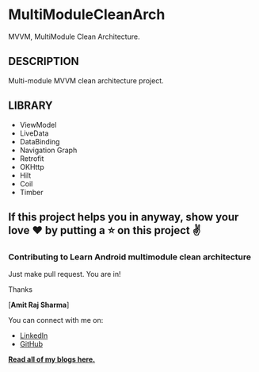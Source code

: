 # MultiModuleCleanArch
MVVM, MultiModule Clean Architecture.


## DESCRIPTION
Multi-module MVVM clean architecture project.

## LIBRARY
- ViewModel
- LiveData
- DataBinding
- Navigation Graph
- Retrofit
- OKHttp
- Hilt
- Coil
- Timber


## If this project helps you in anyway, show your love :heart: by putting a :star: on this project :v:

### Contributing to Learn Android multimodule clean architecture

Just make pull request. You are in!

Thanks

[**Amit Raj Sharma**]

You can connect with me on:

- [LinkedIn](https://www.linkedin.com/in/amit-r-23077893/)
- [GitHub](https://github.com/ami0275)


[**Read all of my blogs here.**](https://medium.com/@ami0275)
